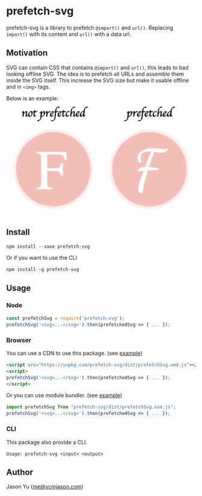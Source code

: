 # prefetch-svg

prefetch-svg is a library to prefetch `@import()` and `url()`. Replacing `import()` with its content and `url()` with a data url. 

## Motivation

SVG can contain CSS that contains `@import()` and `url()`, this leads to bad looking offline SVG. The idea is to prefetch all URLs and assemble them inside the SVG itself. This increase the SVG size but make it usable offline and in `<img>` tags.

Below is an example:
![example](examples/example1.png)

## Install

```
npm install --save prefetch-svg
```

Or if you want to use the CLI

```
npm install -g prefetch-svg
```

## Usage

### Node

```js
const prefetchSvg = require('prefetch-svg');
prefetchSvg('<svg>...</svg>').then(prefetchedSvg => { ... });
```

### Browser

You can use a CDN to use this package. (see [example](https://repl.it/@ycmjason/prefetch-svg))

```html
<script src="https://unpkg.com/prefetch-svg/dist/prefetchSvg.umd.js"></script>
<script>
prefetchSvg('<svg>...</svg>').then(prefetchedSvg => { ... });
</script>
```

Or you can use module bundler. (see [example](https://codesandbox.io/s/qv198lvqpq))

```js
import prefetchSvg from "prefetch-svg/dist/prefetchSvg.esm.js";
prefetchSvg('<svg>...</svg>').then(prefetchedSvg => { ... });
```

### CLI

This package also provide a CLI.

```
Usage: prefetch-svg <input> <output>
```


## Author

Jason Yu (me@ycmjason.com)
